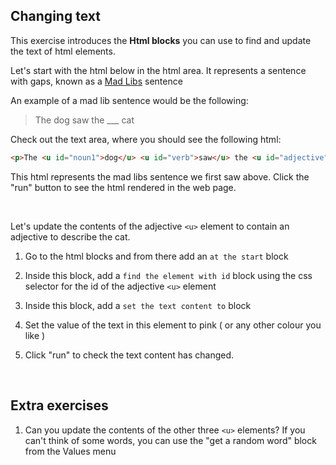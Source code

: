 ## Changing text

This exercise introduces the **Html blocks** you can use to find and update the text of html elements.

Let's start with the html below in the html area. It represents a sentence with gaps, known as a [Mad Libs](https://en.wikipedia.org/wiki/Mad_Libs) sentence

An example of a mad lib sentence would be the following:

  >  The dog saw the ___ cat


Check out the text area, where you should see the following html:

```html
<p>The <u id="noun1">dog</u> <u id="verb">saw</u> the <u id="adjective">___</u> <u id="noun2">cat</u></p>
```

This html represents the mad libs sentence we first saw above. Click the "run" button to see the html rendered in the web page. 

<br>

Let's update the contents of the adjective `<u>` element to contain an adjective to describe the cat.

1.  Go to the html blocks and from there add an `at the start` block
      
2.  Inside this block, add a `find the element with id` block using the css selector for the id of the adjective `<u>` element
      
3.  Inside this block, add a `set the text content to` block 

4. Set the value of the text in this element to pink ( or any other colour you like )

5.  Click "run" to check the text content has changed.

<br>

## Extra exercises

1.  Can you update the contents of the other three `<u>` elements? If you can't think of some words, you can use the "get a random word" block from the Values menu

<br>